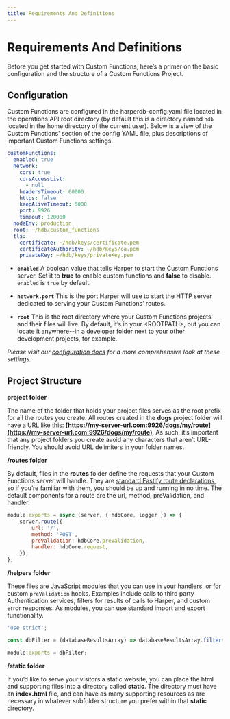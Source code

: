 ```yaml
---
title: Requirements And Definitions
---
```


# Requirements And Definitions

Before you get started with Custom Functions, here’s a primer on the basic configuration and the structure of a Custom Functions Project.

## Configuration

Custom Functions are configured in the harperdb-config.yaml file located in the operations API root directory (by default this is a directory named `hdb` located in the home directory of the current user). Below is a view of the Custom Functions' section of the config YAML file, plus descriptions of important Custom Functions settings.

```yaml
customFunctions:
  enabled: true
  network:
    cors: true
    corsAccessList:
      - null
    headersTimeout: 60000
    https: false
    keepAliveTimeout: 5000
    port: 9926
    timeout: 120000
  nodeEnv: production
  root: ~/hdb/custom_functions
  tls:
    certificate: ~/hdb/keys/certificate.pem
    certificateAuthority: ~/hdb/keys/ca.pem
    privateKey: ~/hdb/keys/privateKey.pem
```

- **`enabled`**
  A boolean value that tells Harper to start the Custom Functions server. Set it to **true** to enable custom functions and **false** to disable. `enabled` is `true` by default.

- **`network.port`**
  This is the port Harper will use to start the HTTP server dedicated to serving your Custom Functions’ routes.

- **`root`**
  This is the root directory where your Custom Functions projects and their files will live. By default, it’s in your \<ROOTPATH>, but you can locate it anywhere--in a developer folder next to your other development projects, for example.

_Please visit our [configuration docs](../configuration) for a more comprehensive look at these settings._

## Project Structure

**project folder**

The name of the folder that holds your project files serves as the root prefix for all the routes you create. All routes created in the **dogs** project folder will have a URL like this: **[https://my-server-url.com:9926/dogs/my/route](https://my-server-url.com:9926/dogs/my/route)**. As such, it’s important that any project folders you create avoid any characters that aren’t URL-friendly. You should avoid URL delimiters in your folder names.

**/routes folder**

By default, files in the **routes** folder define the requests that your Custom Functions server will handle. They are [standard Fastify route declarations](https://www.fastify.io/docs/latest/Reference/Routes/), so if you’re familiar with them, you should be up and running in no time. The default components for a route are the url, method, preValidation, and handler.

```javascript
module.exports = async (server, { hdbCore, logger }) => {
	server.route({
		url: '/',
		method: 'POST',
		preValidation: hdbCore.preValidation,
		handler: hdbCore.request,
	});
};
```

**/helpers folder**

These files are JavaScript modules that you can use in your handlers, or for custom `preValidation` hooks. Examples include calls to third party Authentication services, filters for results of calls to Harper, and custom error responses. As modules, you can use standard import and export functionality.

```javascript
'use strict';

const dbFilter = (databaseResultsArray) => databaseResultsArray.filter((result) => result.showToApi === true);

module.exports = dbFilter;
```

**/static folder**

If you’d like to serve your visitors a static website, you can place the html and supporting files into a directory called **static**. The directory must have an **index.html** file, and can have as many supporting resources as are necessary in whatever subfolder structure you prefer within that **static** directory.
